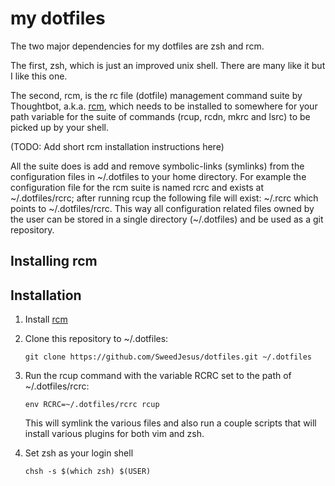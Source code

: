 # my dotfiles

The two major dependencies for my dotfiles are zsh and rcm.

The first, zsh, which is just an improved unix shell. There are many like it but I like this one.

The second, rcm, is the rc file (dotfile) management command suite by Thoughtbot, a.k.a. [rcm][rcm], which needs to be installed to somewhere for your path variable for the suite of commands (rcup, rcdn, mkrc and lsrc) to be picked up by your shell.

(TODO: Add short rcm installation instructions here)

All the suite does is add and remove symbolic-links (symlinks) from the configuration files in ~/.dotfiles to your home directory. For example the configuration file for the rcm suite is named rcrc and exists at ~/.dotfiles/rcrc; after running rcup the following file will exist: ~/.rcrc which points to ~/.dotfiles/rcrc. This way all configuration related files owned by the user can be stored in a single directory (~/.dotfiles) and be used as a git repository.

## Installing rcm

## Installation

1.  Install [rcm][rcm]

2.  Clone this repository to ~/.dotfiles:

    ```
    git clone https://github.com/SweedJesus/dotfiles.git ~/.dotfiles
    ```

3.  Run the rcup command with the variable RCRC set to the path of ~/.dotfiles/rcrc:

    ```
    env RCRC=~/.dotfiles/rcrc rcup
    ```

    This will symlink the various files and also run a couple scripts that will install various plugins for both vim and zsh.

4.  Set zsh as your login shell

    ```
    chsh -s $(which zsh) $(USER)
    ```

[rcm]: https://github.com/thoughtbot/rcm
